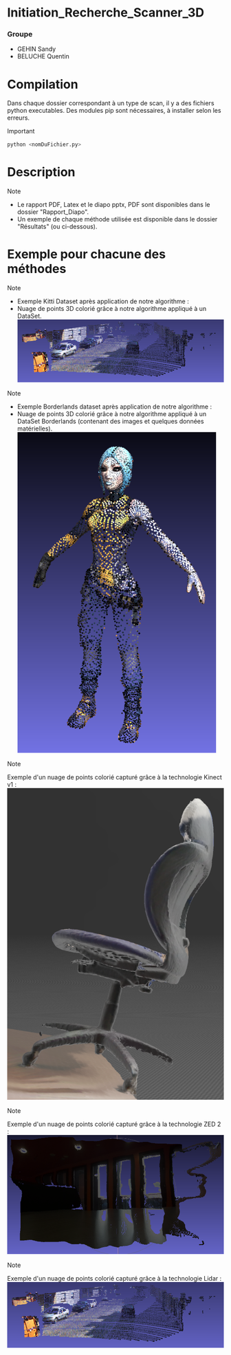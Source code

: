 # Initiation_Recherche_Scanner_3D
### Groupe
- GEHIN Sandy
- BELUCHE Quentin

# Compilation
Dans chaque dossier correspondant à un type de scan, il y a des fichiers python executables. Des modules pip sont nécessaires, à installer selon les erreurs.
> [!IMPORTANT]
> ```sh
> python <nomDuFichier.py>
> ```

# Description
> [!NOTE]
> - Le rapport PDF, Latex et le diapo pptx, PDF sont disponibles dans le dossier "Rapport_Diapo".
> - Un exemple de chaque méthode utilisée est disponible dans le dossier "Résultats" (ou ci-dessous).

# Exemple pour chacune des méthodes
> [!NOTE]
> - Exemple Kitti Dataset après application de notre algorithme :
> - Nuage de points 3D colorié grâce à notre algorithme appliqué à un DataSet.
![](https://raw.githubusercontent.com/Boubix88/Initiation_Recherche_Scanner_3D/master/Resultats/kitti_result.png)

> [!NOTE]
> - Exemple Borderlands dataset après application de notre algorithme :
> - Nuage de points 3D colorié grâce à notre algorithme appliqué à un DataSet Borderlands (contenant des images et quelques données matérielles).
![](https://raw.githubusercontent.com/Boubix88/Initiation_Recherche_Scanner_3D/master/Resultats/borderlands_result.png)

> [!NOTE]
> Exemple d'un nuage de points colorié capturé grâce à la technologie Kinect v1 :
![](https://raw.githubusercontent.com/Boubix88/Initiation_Recherche_Scanner_3D/master/Resultats/kinect_result.png)

> [!NOTE]
> Exemple d'un nuage de points colorié capturé grâce à la technologie ZED 2 :
![](https://raw.githubusercontent.com/Boubix88/Initiation_Recherche_Scanner_3D/master/Resultats/zed2_result.png)

> [!NOTE]
> Exemple d'un nuage de points colorié capturé grâce à la technologie Lidar :
![](https://raw.githubusercontent.com/Boubix88/Initiation_Recherche_Scanner_3D/master/Resultats/kitti_result.png)
